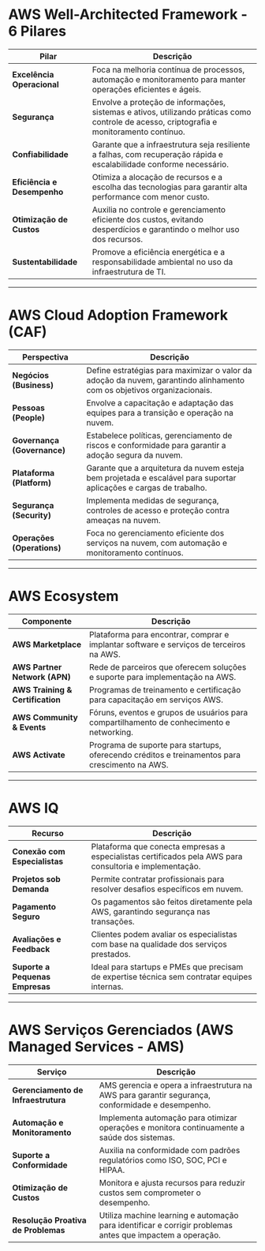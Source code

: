 # AWS Well-Architected Framework - 6 Pilares

| Pilar                             | Descrição |
|-----------------------------------|-----------|
| **Excelência Operacional**        | Foca na melhoria contínua de processos, automação e monitoramento para manter operações eficientes e ágeis. |
| **Segurança**                     | Envolve a proteção de informações, sistemas e ativos, utilizando práticas como controle de acesso, criptografia e monitoramento contínuo. |
| **Confiabilidade**                | Garante que a infraestrutura seja resiliente a falhas, com recuperação rápida e escalabilidade conforme necessário. |
| **Eficiência e Desempenho**       | Otimiza a alocação de recursos e a escolha das tecnologias para garantir alta performance com menor custo. |
| **Otimização de Custos**          | Auxilia no controle e gerenciamento eficiente dos custos, evitando desperdícios e garantindo o melhor uso dos recursos. |
| **Sustentabilidade**              | Promove a eficiência energética e a responsabilidade ambiental no uso da infraestrutura de TI. |


---
# AWS Cloud Adoption Framework (CAF)

| Perspectiva                       | Descrição |
|-----------------------------------|-----------|
| **Negócios (Business)**           | Define estratégias para maximizar o valor da adoção da nuvem, garantindo alinhamento com os objetivos organizacionais. |
| **Pessoas (People)**              | Envolve a capacitação e adaptação das equipes para a transição e operação na nuvem. |
| **Governança (Governance)**       | Estabelece políticas, gerenciamento de riscos e conformidade para garantir a adoção segura da nuvem. |
| **Plataforma (Platform)**         | Garante que a arquitetura da nuvem esteja bem projetada e escalável para suportar aplicações e cargas de trabalho. |
| **Segurança (Security)**          | Implementa medidas de segurança, controles de acesso e proteção contra ameaças na nuvem. |
| **Operações (Operations)**        | Foca no gerenciamento eficiente dos serviços na nuvem, com automação e monitoramento contínuos. |


---
# AWS Ecosystem

| Componente                         | Descrição |
|-----------------------------------|-----------|
| **AWS Marketplace**                | Plataforma para encontrar, comprar e implantar software e serviços de terceiros na AWS. |
| **AWS Partner Network (APN)**      | Rede de parceiros que oferecem soluções e suporte para implementação na AWS. |
| **AWS Training & Certification**   | Programas de treinamento e certificação para capacitação em serviços AWS. |
| **AWS Community & Events**         | Fóruns, eventos e grupos de usuários para compartilhamento de conhecimento e networking. |
| **AWS Activate**                   | Programa de suporte para startups, oferecendo créditos e treinamentos para crescimento na AWS. |


---
# AWS IQ

| Recurso                            | Descrição |
|-----------------------------------|-----------|
| **Conexão com Especialistas**     | Plataforma que conecta empresas a especialistas certificados pela AWS para consultoria e implementação. |
| **Projetos sob Demanda**          | Permite contratar profissionais para resolver desafios específicos em nuvem. |
| **Pagamento Seguro**              | Os pagamentos são feitos diretamente pela AWS, garantindo segurança nas transações. |
| **Avaliações e Feedback**         | Clientes podem avaliar os especialistas com base na qualidade dos serviços prestados. |
| **Suporte a Pequenas Empresas**   | Ideal para startups e PMEs que precisam de expertise técnica sem contratar equipes internas. |

---
# AWS Serviços Gerenciados (AWS Managed Services - AMS)

| Serviço                            | Descrição |
|-----------------------------------|-----------|
| **Gerenciamento de Infraestrutura** | AMS gerencia e opera a infraestrutura na AWS para garantir segurança, conformidade e desempenho. |
| **Automação e Monitoramento**      | Implementa automação para otimizar operações e monitora continuamente a saúde dos sistemas. |
| **Suporte a Conformidade**         | Auxilia na conformidade com padrões regulatórios como ISO, SOC, PCI e HIPAA. |
| **Otimização de Custos**           | Monitora e ajusta recursos para reduzir custos sem comprometer o desempenho. |
| **Resolução Proativa de Problemas** | Utiliza machine learning e automação para identificar e corrigir problemas antes que impactem a operação. |
